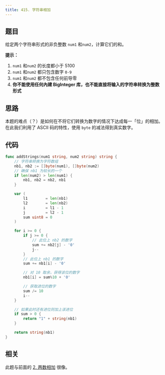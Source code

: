 ```yaml
---
title: 415. 字符串相加
---
```


## 题目

给定两个字符串形式的非负整数 `num1` 和`num2`，计算它们的和。

**提示：**

1. `num1` 和`num2` 的长度都小于 5100
2. `num1` 和`num2` 都只包含数字 `0-9`
3. `num1` 和`num2` 都不包含任何前导零
4. **你不能使用任何內建 BigInteger 库，也不能直接将输入的字符串转换为整数形式**

## 思路

本题的难点（？）是如何在不将它们转换为数字的情况下达成每一「位」的相加。在此我们利用了 ASCII 码的特性，使用 `byte` 的减法得到真实数字。

## 代码

```go
func addStrings(num1 string, num2 string) string {
	// 字符串转换为字符数组
	nb1, nb2 := []byte(num1), []byte(num2)
	// 确保 nb1 为较长的一个
	if len(num2) > len(num1) {
		nb1, nb2 = nb2, nb1
	}

	var (
		l1        = len(nb1)
		l2        = len(nb2)
		i         = l1 - 1
		j         = l2 - 1
		sum uint8 = 0
	)

	for i >= 0 {
		if j >= 0 {
			// 此位上 nb2 的数字
			sum += nb2[j] - '0'
			j--
		}
		// 此位上 nb1 的数字
		sum += nb1[i] - '0'

		// 对 10 取余，获得该位的数字
		nb1[i] = sum%10 + '0'

		// 获取进位的数字
		sum /= 10
		i--
	}

	// 如果此时还有进位则加上该进位
	if sum > 0 {
		return "1" + string(nb1)
	}

	return string(nb1)
}
```

## 相关

此题与前面的 [2. 两数相加](0002.add-two-numbers.md) 很像。
